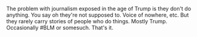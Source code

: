 The problem with journalism exposed in the age of Trump is they don't do anything. You say oh they're not supposed to. Voice of nowhere, etc. But they rarely carry stories of people who do things. Mostly Trump. Occasionally #BLM or somesuch. That's it.
